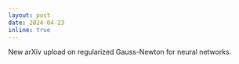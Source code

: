 ```yaml
---
layout: post
date: 2024-04-23
inline: true
---
```


New <a style="text-decoration:none" href="https://arxiv.org/abs/2404.14875" target="_blank">arXiv upload</a> on regularized Gauss-Newton for neural networks.
